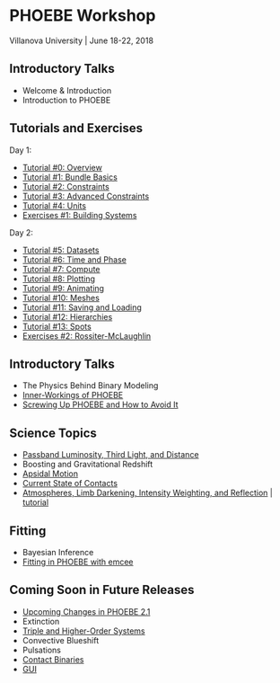 # PHOEBE Workshop

Villanova University | June 18-22, 2018

## Introductory Talks

* Welcome & Introduction
* Introduction to PHOEBE

## Tutorials and Exercises

Day 1:
* [Tutorial #0: Overview](https://github.com/phoebe-project/phoebe2-workshop/blob/master/Intro_Tutorial_00_overview.ipynb)
* [Tutorial #1: Bundle Basics](https://github.com/phoebe-project/phoebe2-workshop/blob/master/Intro_Tutorial_01_bundle_basics.ipynb)
* [Tutorial #2: Constraints](https://github.com/phoebe-project/phoebe2-workshop/blob/master/Intro_Tutorial_02_constraints.ipynb)
* [Tutorial #3: Advanced Constraints](https://github.com/phoebe-project/phoebe2-workshop/blob/master/Intro_Tutorial_03_advanced_constraints.ipynb)
* [Tutorial #4: Units](https://github.com/phoebe-project/phoebe2-workshop/blob/master/Intro_Tutorial_04_units.ipynb)
* [Exercises #1: Building Systems](https://github.com/phoebe-project/phoebe2-workshop/blob/master/Exercises_01.ipynb)


Day 2:
* [Tutorial #5: Datasets](https://github.com/phoebe-project/phoebe2-workshop/blob/master/Intro_Tutorial_05_datasets.ipynb)
* [Tutorial #6: Time and Phase](https://github.com/phoebe-project/phoebe2-workshop/blob/master/Intro_Tutorial_06_time_and_phase.ipynb)
* [Tutorial #7: Compute](https://github.com/phoebe-project/phoebe2-workshop/blob/master/Intro_Tutorial_07_compute.ipynb)
* [Tutorial #8: Plotting](https://github.com/phoebe-project/phoebe2-workshop/blob/master/Intro_Tutorial_08_plotting.ipynb)
* [Tutorial #9: Animating](https://github.com/phoebe-project/phoebe2-workshop/blob/master/Intro_Tutorial_09_animating.ipynb)
* [Tutorial #10: Meshes](https://github.com/phoebe-project/phoebe2-workshop/blob/master/Intro_Tutorial_10_meshes.ipynb)
* [Tutorial #11: Saving and Loading](https://github.com/phoebe-project/phoebe2-workshop/blob/master/Intro_Tutorial_11_saving_loading.ipynb)
* [Tutorial #12: Hierarchies](https://github.com/phoebe-project/phoebe2-workshop/blob/master/Intro_Tutorial_12_hierarchies.ipynb)
* [Tutorial #13: Spots](https://github.com/phoebe-project/phoebe2-workshop/blob/master/Intro_Tutorial_13_spots.ipynb)
* [Exercises #2: Rossiter-McLaughlin](https://github.com/phoebe-project/phoebe2-workshop/blob/master/Exercises_02.ipynb)


## Introductory Talks

* The Physics Behind Binary Modeling
* [Inner-Workings of PHOEBE](https://docs.google.com/presentation/d/e/2PACX-1vRl9nKG_L7nC_GJT3rD5NcoJOMFN5yeh3FzY_HwYremcLD5MyQKI58-Wx1iKco_HMadPsTdbVMq_BqA/pub?start=false&loop=false&delayms=5000)
* [Screwing Up PHOEBE and How to Avoid It](https://docs.google.com/presentation/d/e/2PACX-1vTvRXbSwcJmrTlO9Ts6FBff_BozMJM_bqn3VfJ2A4qWDRtFQYpmwh8wbo_ti5jaZ_sxVlxiLKlgR5Q5/pub?start=false&loop=false&delayms=5000)


## Science Topics

* [Passband Luminosity, Third Light, and Distance](https://docs.google.com/presentation/d/e/2PACX-1vRP5ll1u1cLSsebsCF-x_5TzVRTkBHhGHlW-QJJDy9KKL3cyEs9feC5xJEsfXyWEpFed1ilO6TzG9lQ/pub?start=false&loop=false&delayms=5000)
* Boosting and Gravitational Redshift
* [Apsidal Motion](https://docs.google.com/presentation/d/e/2PACX-1vRWpXScVFSQQIzjLz1OP5j7wLhactyxkklOOZyOwnkE47__D3YEy6z-isnaTPHekzNduAbocExiukkE/pub?start=false&loop=false&delayms=5000)
* [Current State of Contacts](https://docs.google.com/presentation/d/e/2PACX-1vRRbJcCrlmN1J2-vQ6QDbI6blvqMkVW5I9QRTuCWAchGB0S9Jd4Su6Z1KM3Gsntq1hAzAgFdP8ZC61V/pub?start=false&loop=false&delayms=5000)
* [Atmospheres, Limb Darkening, Intensity Weighting, and Reflection](https://docs.google.com/presentation/d/e/2PACX-1vR4GVqR7bgKZsPmH4_IGFNIU-3ke7JetdyjLpFpEGSWReDsl-dSUy11KAo5x2W7c2mD88gmRwrP0-YW/pub?start=false&loop=false&delayms=5000) | [tutorial](https://github.com/phoebe-project/phoebe2-workshop/blob/master/atm_ld_tutorial.ipynb)

## Fitting

* Bayesian Inference
* [Fitting in PHOEBE with emcee](https://docs.google.com/presentation/d/e/2PACX-1vTduJ_GC0jLgMvB8dPH-QoBrgceaSAjJ5-v_ztmYSbnhPO9fS8PZ1M55Ouwoyz6Yu2A8GhuKstlHlgL/pub?start=false&loop=false&delayms=5000)

## Coming Soon in Future Releases

* [Upcoming Changes in PHOEBE 2.1](https://docs.google.com/presentation/d/e/2PACX-1vRzBboJAT1fMjyh7WuY0U-zY1hH2RpIGYl4m0Fz3j2FrZcO_p2O3IpSCjxMGRlWobDCt6C4VCaiwzBc/pub?start=false&loop=false&delayms=5000)
* Extinction
* [Triple and Higher-Order Systems](https://docs.google.com/presentation/d/e/2PACX-1vRfMVlmD4w0wzlAnhMAo-Q42OaU6wBcjqJp1mWrIhNqSUYGqK6MX8P6b9kbKUfuopsXpjUkDUw3WcDu/pub?start=false&loop=false&delayms=5000)
* Convective Blueshift
* Pulsations
* [Contact Binaries](https://docs.google.com/presentation/d/e/2PACX-1vTqpLsCWT6Zx65jpRIqO6wYaVJm-6abm2Q5n-XmCQ02m0HL3K11kJJg3P4-6HlJYvR1anPMHGxv3P0M/pub?start=false&loop=false&delayms=5000)
* [GUI](https://docs.google.com/presentation/d/e/2PACX-1vTL1EG7THOO-8ywdyHHfe_9RYTQ-d_Bqam1HRKU-qWyBRj66MxjZoMQVYAupR9pJqvTQ_gw3E4Rwg-G/pub?start=false&loop=false&delayms=5000)
